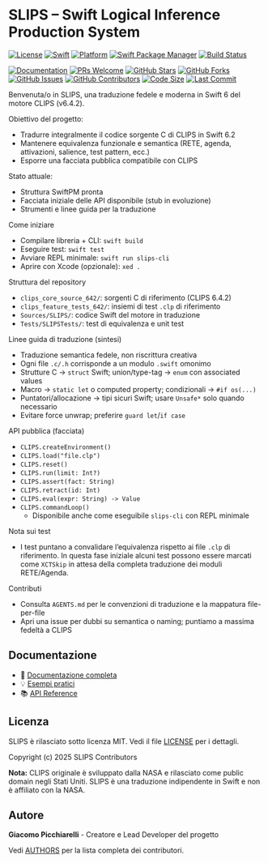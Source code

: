 # SLIPS – Swift Logical Inference Production System

[![License](https://img.shields.io/github/license/gpicchiarelli/SLIPS)](https://github.com/gpicchiarelli/SLIPS/blob/main/LICENSE)
[![Swift](https://img.shields.io/badge/Swift-6.2-orange.svg)](https://swift.org)
[![Platform](https://img.shields.io/badge/platform-macOS%20%7C%20Linux-lightgrey.svg)](https://github.com/gpicchiarelli/SLIPS)
[![Swift Package Manager](https://img.shields.io/badge/SPM-compatible-brightgreen.svg)](https://swift.org/package-manager/)
[![Build Status](https://img.shields.io/github/actions/workflow/status/gpicchiarelli/SLIPS/ci.yml?branch=main)](https://github.com/gpicchiarelli/SLIPS/actions)

[![Documentation](https://img.shields.io/badge/docs-online-blue.svg)](https://gpicchiarelli.github.io/SLIPS/)
[![PRs Welcome](https://img.shields.io/badge/PRs-welcome-brightgreen.svg)](https://github.com/gpicchiarelli/SLIPS/pulls)
[![GitHub Stars](https://img.shields.io/github/stars/gpicchiarelli/SLIPS?style=social)](https://github.com/gpicchiarelli/SLIPS/stargazers)
[![GitHub Forks](https://img.shields.io/github/forks/gpicchiarelli/SLIPS?style=social)](https://github.com/gpicchiarelli/SLIPS/network/members)
[![GitHub Issues](https://img.shields.io/github/issues/gpicchiarelli/SLIPS)](https://github.com/gpicchiarelli/SLIPS/issues)
[![GitHub Contributors](https://img.shields.io/github/contributors/gpicchiarelli/SLIPS)](https://github.com/gpicchiarelli/SLIPS/graphs/contributors)
[![Code Size](https://img.shields.io/github/languages/code-size/gpicchiarelli/SLIPS)](https://github.com/gpicchiarelli/SLIPS)
[![Last Commit](https://img.shields.io/github/last-commit/gpicchiarelli/SLIPS)](https://github.com/gpicchiarelli/SLIPS/commits/main)

Benvenuta/o in SLIPS, una traduzione fedele e moderna in Swift 6 del motore CLIPS (v6.4.2). 

Obiettivo del progetto:
- Tradurre integralmente il codice sorgente C di CLIPS in Swift 6.2
- Mantenere equivalenza funzionale e semantica (RETE, agenda, attivazioni, salience, test pattern, ecc.)
- Esporre una facciata pubblica compatibile con CLIPS

Stato attuale:
- Struttura SwiftPM pronta
- Facciata iniziale delle API disponibile (stub in evoluzione)
- Strumenti e linee guida per la traduzione

Come iniziare
- Compilare libreria + CLI: `swift build`
- Eseguire test: `swift test`
- Avviare REPL minimale: `swift run slips-cli`
- Aprire con Xcode (opzionale): `xed .`

Struttura del repository
- `clips_core_source_642/`: sorgenti C di riferimento (CLIPS 6.4.2)
- `clips_feature_tests_642/`: insiemi di test `.clp` di riferimento
- `Sources/SLIPS/`: codice Swift del motore in traduzione
- `Tests/SLIPSTests/`: test di equivalenza e unit test

Linee guida di traduzione (sintesi)
- Traduzione semantica fedele, non riscrittura creativa
- Ogni file `.c/.h` corrisponde a un modulo `.swift` omonimo
- Strutture C → `struct` Swift; union/type-tag → `enum` con associated values
- Macro → `static let` o computed property; condizionali → `#if os(...)`
- Puntatori/allocazione → tipi sicuri Swift; usare `Unsafe*` solo quando necessario
- Evitare force unwrap; preferire `guard let`/`if case`

API pubblica (facciata)
- `CLIPS.createEnvironment()`
- `CLIPS.load("file.clp")`
- `CLIPS.reset()`
- `CLIPS.run(limit: Int?)`
- `CLIPS.assert(fact: String)`
- `CLIPS.retract(id: Int)`
- `CLIPS.eval(expr: String) -> Value`
- `CLIPS.commandLoop()`
  - Disponibile anche come eseguibile `slips-cli` con REPL minimale

Nota sui test
- I test puntano a convalidare l’equivalenza rispetto ai file `.clp` di riferimento. In questa fase iniziale alcuni test possono essere marcati come `XCTSkip` in attesa della completa traduzione dei moduli RETE/Agenda.

Contributi
- Consulta `AGENTS.md` per le convenzioni di traduzione e la mappatura file-per-file
- Apri una issue per dubbi su semantica o naming; puntiamo a massima fedeltà a CLIPS

## Documentazione
- 📖 [Documentazione completa](https://gpicchiarelli.github.io/SLIPS/)
- 💡 [Esempi pratici](https://gpicchiarelli.github.io/SLIPS/it/examples.html)
- 📚 [API Reference](https://gpicchiarelli.github.io/SLIPS/it/api.html)

## Licenza

SLIPS è rilasciato sotto licenza MIT. Vedi il file [LICENSE](LICENSE) per i dettagli.

Copyright (c) 2025 SLIPS Contributors

**Nota:** CLIPS originale è sviluppato dalla NASA e rilasciato come public domain negli Stati Uniti. SLIPS è una traduzione indipendente in Swift e non è affiliato con la NASA.

## Autore

**Giacomo Picchiarelli** - Creatore e Lead Developer del progetto

Vedi [AUTHORS](AUTHORS) per la lista completa dei contributori.
